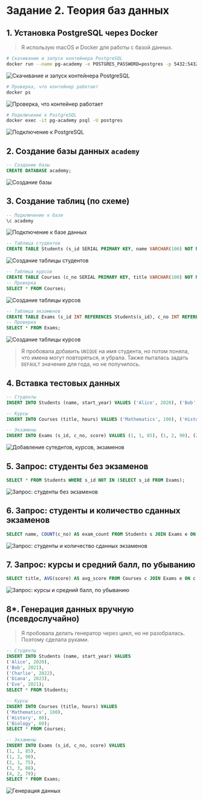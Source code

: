 # Задание 2. Теория баз данных

## 1. Установка PostgreSQL через Docker

> Я использую macOS и Docker для работы с базой данных.

```bash
# Скачивание и запуск контейнера PostgreSQL
docker run --name pg-academy -e POSTGRES_PASSWORD=postgres -p 5432:5432 -d postgres
```
![Скачивание и запуск контейнера PostgreSQL](screenshots/docker_run.png)

```bash
# Проверка, что контейнер работает
docker ps
```
![Проверка, что контейнер работает](screenshots/docker_ps.png)

```bash
# Подключение к PostgreSQL
docker exec -it pg-academy psql -U postgres
```
![Подключение к PostgreSQL](screenshots/docker_exec.png)

## 2. Создание базы данных `academy`

```sql
-- Создание базы
CREATE DATABASE academy;
```
![Создание базы](screenshots/create_database.png)

## 3. Создание таблиц (по схеме)

```sql
-- Подключение к базе
\c academy
```
![Подключение к базе данных](screenshots/connect_database.png)

```sql
-- Таблица студентов
CREATE TABLE Students (s_id SERIAL PRIMARY KEY, name VARCHAR(100) NOT NULL, start_year INT CHECK (start_year >= 1900 AND start_year <= EXTRACT(YEAR FROM CURRENT_DATE)));
```
![Создание таблицы студентов](screenshots/create_table.png)

```sql
-- Таблица курсов
CREATE TABLE Courses (c_no SERIAL PRIMARY KEY, title VARCHAR(100) NOT NULL, hours INT CHECK (hours > 0));
-- Проверка
SELECT * FROM Courses;
```
![Создание таблицы курсов](screenshots/create_table_courses.png)

```sql
-- Таблица экзаменов
CREATE TABLE Exams (s_id INT REFERENCES Students(s_id), c_no INT REFERENCES Courses(c_no), score INT CHECK (score >= 0 AND score <= 100), PRIMARY KEY (s_id, c_no));
-- Проверка
SELECT * FROM Exams;
```
![Создание таблицы курсов](screenshots/create_table_exams.png)

> Я пробовала добавить `UNIQUE` на имя студента, но потом поняла, что имена могут повторяться, и убрала. Также пыталась задать `DEFAULT` значение для года, но не получилось.

## 4. Вставка тестовых данных

```sql
-- Студенты
INSERT INTO Students (name, start_year) VALUES ('Alice', 2020), ('Bob', 2021), ('Charlie', 2022); SELECT * FROM Students;

-- Курсы
INSERT INTO Courses (title, hours) VALUES ('Mathematics', 100), ('History', 80); SELECT * FROM Courses;

-- Экзамены
INSERT INTO Exams (s_id, c_no, score) VALUES (1, 1, 85), (1, 2, 90), (2, 1, 75); SELECT * FROM Exams;
```
![Добавление сутеднтов, курсов, экзаменов](screenshots/create_insert.png)

## 5. Запрос: студенты без экзаменов

```sql
SELECT * FROM Students WHERE s_id NOT IN (SELECT s_id FROM Exams);
```
![Запрос: студенты без экзаменов](screenshots/select_students_without_exams.png)

## 6. Запрос: студенты и количество сданных экзаменов

```sql
SELECT name, COUNT(c_no) AS exam_count FROM Students s JOIN Exams e ON s.s_id = e.s_id GROUP BY name HAVING COUNT(c_no) > 0;
```
![Запрос: студенты и количество сданных экзаменов](screenshots/select_students_with_exams.png)


## 7. Запрос: курсы и средний балл, по убыванию

```sql
SELECT title, AVG(score) AS avg_score FROM Courses c JOIN Exams e ON c.c_no = e.c_no GROUP BY title ORDER BY avg_score DESC;
```
![Запрос: курсы и средний балл, по убыванию](screenshots/select_title_courses.png)

## 8*. Генерация данных вручную (псевдослучайно)

> Я пробовала делать генератор через цикл, но не разобралась. Поэтому сделала руками.

```sql
-- Студенты
INSERT INTO Students (name, start_year) VALUES 
('Alice', 2020), 
('Bob', 2021), 
('Charlie', 2022), 
('Diana', 2023), 
('Eve', 2021);
SELECT * FROM Students;

-- Курсы
INSERT INTO Courses (title, hours) VALUES 
('Mathematics', 100), 
('History', 80), 
('Biology', 60);
SELECT * FROM Courses;

-- Экзамены
INSERT INTO Exams (s_id, c_no, score) VALUES 
(1, 1, 85), 
(1, 2, 90), 
(2, 1, 75), 
(3, 3, 88), 
(4, 2, 79);
SELECT * FROM Exams;
```
![Генерация данных](screenshots/insert_into_students_courses_exams.png)
